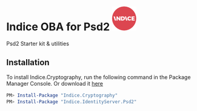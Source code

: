 # Indice OBA for Psd2 ![alt text](icon/icon-64.png "Indice logo")
Psd2 Starter kit &amp; utilities

## Installation

To install Indice.Cryptography, run the following command in the Package Manager Console. Or download it [here](https://www.nuget.org/packages/Indice.Cryptography/)

```powershell
PM> Install-Package "Indice.Cryptography"
PM> Install-Package "Indice.IdentityServer.Psd2"
```
